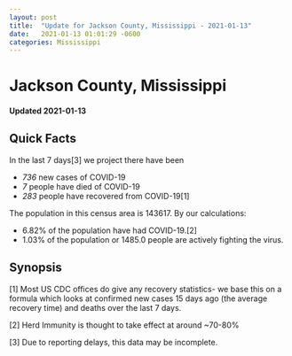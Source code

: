 ```yaml
---
layout: post
title:  "Update for Jackson County, Mississippi - 2021-01-13"
date:   2021-01-13 01:01:29 -0600
categories: Mississippi
---
```


# Jackson County, Mississippi
#### Updated 2021-01-13

## Quick Facts

In the last 7 days[3] we project there have been
- *736* new cases of COVID-19
- *7* people have died of COVID-19
- *283* people have recovered from COVID-19[1]

The population in this census area is 143617. By our calculations:
- 6.82% of the population have had COVID-19.[2]
- 1.03% of the population or 1485.0 people are actively fighting the virus.

## Synopsis




[1] Most US CDC offices do give any recovery statistics- we base this on a formula which looks at confirmed new cases
15 days ago (the average recovery time) and deaths over the last 7 days.

[2] Herd Immunity is thought to take effect at around ~70-80%

[3] Due to reporting delays, this data may be incomplete.
 
    